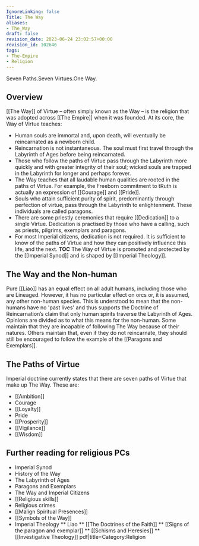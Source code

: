 ```yaml
---
IgnoreLinking: false
Title: The Way
aliases:
- The_Way
draft: false
revision_date: 2023-06-24 23:02:57+00:00
revision_id: 102646
tags:
- The-Empire
- Religion
---
```


Seven Paths.Seven Virtues.One Way.
## Overview
[[The Way]] of Virtue – often simply known as the Way – is the religion that was adopted across [[The Empire]] when it was founded.
At its core, the Way of Virtue teaches:
* Human souls are immortal and, upon death, will eventually be reincarnated as a newborn child.
* Reincarnation is not instantaneous. The soul must first travel through the Labyrinth of Ages before being reincarnated.
* Those who follow the paths of Virtue pass through the Labyrinth more quickly and with greater integrity of their soul; wicked souls are trapped in the Labyrinth for longer and perhaps forever.
* The Way teaches that all laudable human qualities are rooted in the paths of Virtue. For example, the Freeborn commitment to tRuth is actually an expression of [[Courage]] and [[Pride]].
* Souls who attain sufficient purity of spirit, predominantly through perfection of virtue, pass through the Labyrinth to enlightenment. These individuals are called paragons.
* There are some priestly ceremonies that require [[Dedication]] to a single Virtue. Dedication is practised by those who have a calling, such as priests, pilgrims, exemplars and paragons.
* For most Imperial citizens, dedication is not required. It is sufficient to know of the paths of Virtue and how they can positively influence this life, and the next.
__TOC__
The Way of Virtue is promoted and protected by the [[Imperial Synod]] and is shaped by [[Imperial Theology]].
## The Way and the Non-human
Pure [[Liao]] has an equal effect on all adult humans, including those who are Lineaged. However, it has no particular effect on orcs or, it is assumed, any other non-human species. This is understood to mean that the non-humans have no 'past lives' and thus supports the Doctrine of Reincarnation’s claim that only human spirits traverse the Labyrinth of Ages. 
Opinions are divided as to what this means for the non-human. Some maintain that they are incapable of following The Way because of their natures. Others maintain that, even if they do not reincarnate, they should still be encouraged to follow the example of the [[Paragons and Exemplars]].
## The Paths of Virtue
Imperial doctrine currently states that there are seven paths of Virtue that make up The Way. These are:
* [[Ambition]]
* Courage
* [[Loyalty]]
* Pride
* [[Prosperity]]
* [[Vigilance]]
* [[Wisdom]]
## Further reading for religious PCs
* Imperial Synod
* History of the Way
* The Labyrinth of Ages
* Paragons and Exemplars
* The Way and Imperial Citizens
* [[Religious skills]]
* Religious crimes
* [[Malign Spiritual Presences]]
* [[Symbols of the Way]]
* Imperial Theology
** Liao
** [[The Doctrines of the Faith]]
** [[Signs of the paragon and exemplar]]
** [[Schisms and Heresies]]
** [[Investigative Theology]]
pdf|title=Category:Religion